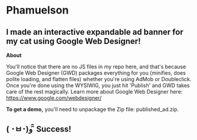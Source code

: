 Phamuelson
==============

I made an interactive expandable ad banner for my cat using Google Web Designer!
--------------


**About**

You'll notice that there are no JS files in my repo here, and that's because Google Web Designer (GWD) packages everything for you (minifies, does polite loading, and flatten files) whether you're using AdMob or Doubleclick. Once you're done using the WYSIWIG, you just hit 'Publish' and GWD takes care of the rest magically. Learn more about Google Web Designer here:
https://www.google.com/webdesigner/

**To get a demo,** you'll need to unpackage the Zip file: published_ad.zip.


( ･ㅂ･)و ̑̑ Success!
--------------
